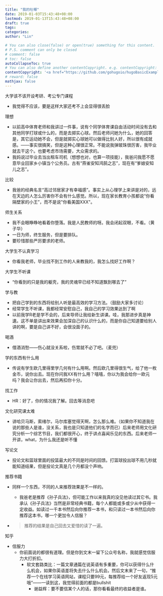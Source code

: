 ```yaml
---
title: "我的吐嘲"
date: 2019-01-03T15:43:48+08:00
lastmod: 2019-01-13T15:43:48+08:00
draft: true
tags: 
categories: 
author: "Lin"

# You can also close(false) or open(true) something for this content.
# P.S. comment can only be closed
# comment: false
# toc: false
autoCollapseToc: true
# You can also define another contentCopyright. e.g. contentCopyright: "This is another copyright."
contentCopyright: '<a href="https://github.com/gohugoio/hugoBasicExample" rel="noopener" target="_blank">See origin</a>'
# reward: false
mathjax: false
---
```


大学该不该开设考研、考公专门课程

- 我觉得不应该，要是这样大家还考不上会显得很丢脸

理想

- 以前高中体育老师和我讲过一件事，说有个同学体育课自由活动时间没有去和其他同学打球或什么的，而是去掷实心球。然后老师问她为什么，她的回答是，其它运动她不会，但是就掷实心球她可以做得比别人好，所以很有成就感。——事实很搞笑，但是这种心理很正常。不能说我弹玻珠很厉害，我毕业就去干这个。也要考虑市场需要，大众需求的。
- 我妈说过毕业去当出租车司机（想想也对，也算一项技能），我爸问我愿不愿意毕业回家乡小镇当个公务员。古有“燕雀安知鸿鹄之志”，现在有“爹娘安知儿之志”。

比较

- 我爸的经典名言“高过邻居家才有幸福感”。事实上从心理学上来讲是对的，远在天边的人怎么厉害你不会有什么感觉。所以，现在家长教育小孩都说“你看隔壁家的小王”，而不是说"你看美国XXX"。

师生关系

- 我不会眼睁睁地看着你堕落。我是人民教师的呀。我会闭起双眼，不看。（黄子华）
- 一日为师，终生服务，但是要排队。
- 要珍惜那些严厉要求的老师。

大学生不认真学习

- 你看我老师，毕业找不到工作的人来教我的，我怎么找好工作啊？

大学生不听课

- “你看到的只是我的躯壳，我的灵魂早已经不知道飘到哪去了”

学与教

- 把自己学到的东西将给别人听是最高效的学习方法。（鼓励大家多讨论）
- 经常学生不听课，我都经常安慰自己，我自己的学习效果达到了啊
- 以前我学R老是学不会的，后来导师让我给新生讲课。哇，我那进步真是神速。这不单是讲出来效果会加深自己的认识什么的，而是你自己知道要给别人讲的啊，要是自己讲不好，会很没面子的。

喝酒

- 借酒消愁——伤心就没关系啦，伤胃就不必了吧。（麦兜）

学的东西有什么用

- 传说有学生欧几里得里学几何有什么用啊。然后欧几里得很生气，给了他一枚金币，说你出去。现在你问我XX有什么用？嘻嘻，你以为我会给你一欧元吗？我会让你出去，然后再扣你十分。

找工作

- HR：好了，你的情况我了解。回去等消息吧

文化研究课太难

- 讲哈贝马斯，索绪尔，马尔库塞觉得天啊，怎么那么难。（如果你不知道我在说的那些人是谁，没关系，我也是只知道他们的名字而已）后来老师用文化研究分析一个综艺节目，我们都很开心，终于讲点喜闻乐见的东西。后来老师一开讲，what，为什么我还是听不懂

写论文

- 投论文和篮球里面的投篮最大的不同是时间的回馈。打篮球投出球不用几秒就能知道结果，但是投论文真是几个月都没个声响。

推荐书籍

- 同样一个东西，不同的人来推荐效果是不一样的。

  - 我爸老是推荐《孙子兵法》，但可能工作以来我真的没见他读过其它书。我承认《孙子兵法》当然是非常经典书籍，每个人都能或多或少从中获得一定收益。如读过一千本书然后向你推荐一本书，和只读过一本书然后向你推荐这本书，哪一个更加令人信服？

- > 推荐的结果是自己回去又爱惜的读了一遍。

知乎

- 信服力
  - 你前面说的都很有道理。但是你到文末一留下公众号名称，我就感觉信服力大打折扣。
    - 软文套路类比：一篇文章通篇在说英语有多重要，你可以获得什么什么机会，如果你英语差将失去什么什么机会。然后文末来了一句，“推荐一个在线学习英语网站，课程只要99元，每推荐给一个好友返现5元哦”——一读到这，我觉得前面的都是bullshit
      - 谢益辉：要不要信某个人的话，那你看看最终的收益者是谁。

